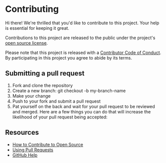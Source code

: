 # Contributing

Hi there! We're thrilled that you'd like to contribute to this project. Your help is essential for keeping it great.

Contributions to this project are released to the public under the project's [open source license](./licensing.txt).

Please note that this project is released with a [Contributor Code of Conduct](./code-of-conduct.md). By participating in this project you agree to abide by its terms.

## Submitting a pull request

1. Fork and clone the repository
2. Create a new branch: git checkout -b my-branch-name
3. Make your change
4. Push to your fork and submit a pull request
5. Pat yourself on the back and wait for your pull request to be reviewed and merged.
Here are a few things you can do that will increase the likelihood of your pull request being accepted:

## Resources

- [How to Contribute to Open Source](https://opensource.guide/how-to-contribute/)
- [Using Pull Requests](https://help.github.com/articles/about-pull-requests/)
- [GitHub Help](https://help.github.com)
